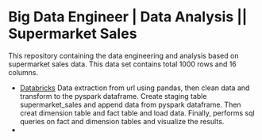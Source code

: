 # Big Data Engineer | Data Analysis || Supermarket Sales 
This repository containing the data engineering and analysis based on supermarket sales data. This data set contains total 1000 rows and 16 columns.

- [Databricks](https://community.cloud.databricks.com/editor/notebooks/1555998719271774?o=3974413111037568)
      Data extraction from url using pandas, then clean data and transform to the pyspark dataframe. Create staging table supermarket_sales and append data from pyspark dataframe. Then creat dimension table and fact table and load data. Finally, performs sql queries on fact and dimension tables and visualize the results. 
- 


